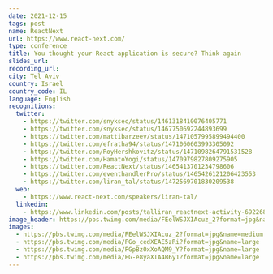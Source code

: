```yaml
---
date: 2021-12-15
tags: post
name: ReactNext
url: https://www.react-next.com/
type: conference
title: You thought your React application is secure? Think again
slides_url:
recording_url:
city: Tel Aviv
country: Israel
country_code: IL
language: English
recognitions:
  twitter:
    - https://twitter.com/snyksec/status/1461318410076405771
    - https://twitter.com/snyksec/status/1467750692244893699
    - https://twitter.com/mattibarzeev/status/1471057995899494400
    - https://twitter.com/efratha94/status/1471060603993305092
    - https://twitter.com/RoyHershkovitz/status/1471098264791531528
    - https://twitter.com/HamatoYogi/status/1470979827809275905
    - https://twitter.com/ReactNext/status/1465413701234798606
    - https://twitter.com/eventhandlerPro/status/1465426121206423553
    - https://twitter.com/liran_tal/status/1472569701830209538
  web:
    - https://www.react-next.com/speakers/liran-tal/
  linkedin:
    - https://www.linkedin.com/posts/talliran_reactnext-activity-6922684187728572416-ZzIm?utm_source=linkedin_share&utm_medium=member_desktop_web
image_header: https://pbs.twimg.com/media/FEelWSJXIAcuz_2?format=jpg&name=medium
images:
  - https://pbs.twimg.com/media/FEelWSJXIAcuz_2?format=jpg&name=medium
  - https://pbs.twimg.com/media/FGo_cedXEAE5zRi?format=jpg&name=large
  - https://pbs.twimg.com/media/FGpBz0xXoAQM9_Y?format=jpg&name=large
  - https://pbs.twimg.com/media/FG-e8yaXIA4B6y1?format=jpg&name=large
---
```

